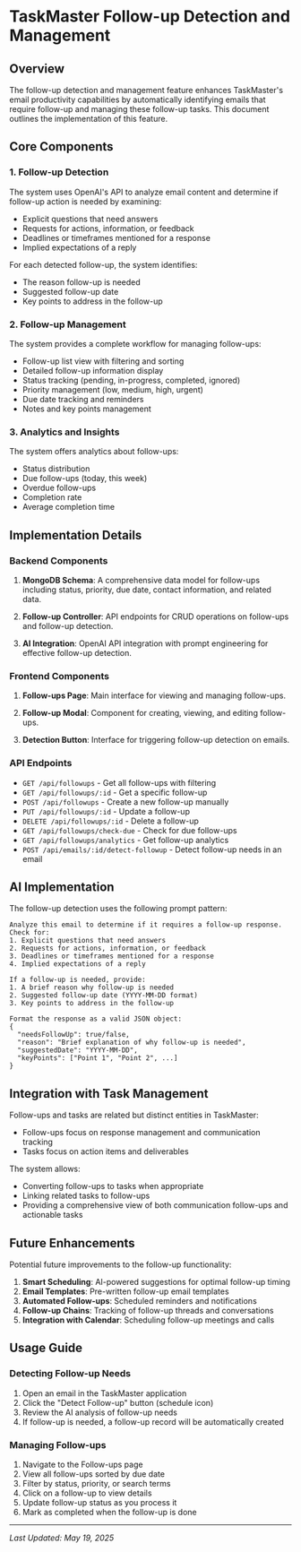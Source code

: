 # TaskMaster Follow-up Detection and Management

## Overview

The follow-up detection and management feature enhances TaskMaster's email productivity capabilities by automatically identifying emails that require follow-up and managing these follow-up tasks. This document outlines the implementation of this feature.

## Core Components

### 1. Follow-up Detection

The system uses OpenAI's API to analyze email content and determine if follow-up action is needed by examining:

- Explicit questions that need answers
- Requests for actions, information, or feedback
- Deadlines or timeframes mentioned for a response
- Implied expectations of a reply

For each detected follow-up, the system identifies:
- The reason follow-up is needed
- Suggested follow-up date
- Key points to address in the follow-up

### 2. Follow-up Management

The system provides a complete workflow for managing follow-ups:

- Follow-up list view with filtering and sorting
- Detailed follow-up information display
- Status tracking (pending, in-progress, completed, ignored)
- Priority management (low, medium, high, urgent)
- Due date tracking and reminders
- Notes and key points management

### 3. Analytics and Insights

The system offers analytics about follow-ups:

- Status distribution
- Due follow-ups (today, this week)
- Overdue follow-ups
- Completion rate
- Average completion time

## Implementation Details

### Backend Components

1. **MongoDB Schema**: A comprehensive data model for follow-ups including status, priority, due date, contact information, and related data.

2. **Follow-up Controller**: API endpoints for CRUD operations on follow-ups and follow-up detection.

3. **AI Integration**: OpenAI API integration with prompt engineering for effective follow-up detection.

### Frontend Components

1. **Follow-ups Page**: Main interface for viewing and managing follow-ups.

2. **Follow-up Modal**: Component for creating, viewing, and editing follow-ups.

3. **Detection Button**: Interface for triggering follow-up detection on emails.

### API Endpoints

- `GET /api/followups` - Get all follow-ups with filtering
- `GET /api/followups/:id` - Get a specific follow-up
- `POST /api/followups` - Create a new follow-up manually
- `PUT /api/followups/:id` - Update a follow-up
- `DELETE /api/followups/:id` - Delete a follow-up
- `GET /api/followups/check-due` - Check for due follow-ups
- `GET /api/followups/analytics` - Get follow-up analytics
- `POST /api/emails/:id/detect-followup` - Detect follow-up needs in an email

## AI Implementation

The follow-up detection uses the following prompt pattern:

```
Analyze this email to determine if it requires a follow-up response. Check for:
1. Explicit questions that need answers
2. Requests for actions, information, or feedback
3. Deadlines or timeframes mentioned for a response
4. Implied expectations of a reply

If a follow-up is needed, provide:
1. A brief reason why follow-up is needed
2. Suggested follow-up date (YYYY-MM-DD format)
3. Key points to address in the follow-up

Format the response as a valid JSON object:
{
  "needsFollowUp": true/false,
  "reason": "Brief explanation of why follow-up is needed",
  "suggestedDate": "YYYY-MM-DD",
  "keyPoints": ["Point 1", "Point 2", ...]
}
```

## Integration with Task Management

Follow-ups and tasks are related but distinct entities in TaskMaster:

- Follow-ups focus on response management and communication tracking
- Tasks focus on action items and deliverables

The system allows:
- Converting follow-ups to tasks when appropriate
- Linking related tasks to follow-ups
- Providing a comprehensive view of both communication follow-ups and actionable tasks

## Future Enhancements

Potential future improvements to the follow-up functionality:

1. **Smart Scheduling**: AI-powered suggestions for optimal follow-up timing
2. **Email Templates**: Pre-written follow-up email templates
3. **Automated Follow-ups**: Scheduled reminders and notifications
4. **Follow-up Chains**: Tracking of follow-up threads and conversations
5. **Integration with Calendar**: Scheduling follow-up meetings and calls

## Usage Guide

### Detecting Follow-up Needs

1. Open an email in the TaskMaster application
2. Click the "Detect Follow-up" button (schedule icon)
3. Review the AI analysis of follow-up needs
4. If follow-up is needed, a follow-up record will be automatically created

### Managing Follow-ups

1. Navigate to the Follow-ups page
2. View all follow-ups sorted by due date
3. Filter by status, priority, or search terms
4. Click on a follow-up to view details
5. Update follow-up status as you process it
6. Mark as completed when the follow-up is done

---

*Last Updated: May 19, 2025*